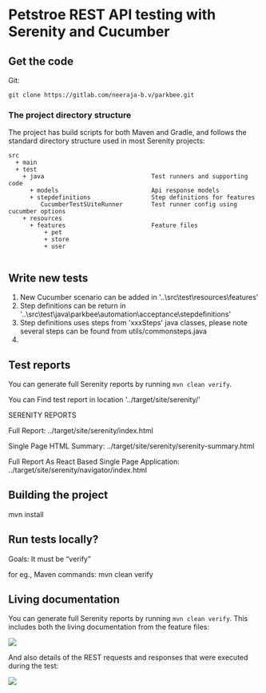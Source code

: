 # Petstroe REST API testing with Serenity and Cucumber

## Get the code

Git:

    git clone https://gitlab.com/neeraja-b.v/parkbee.git
   
### The project directory structure
The project has build scripts for both Maven and Gradle, and follows the standard directory structure used in most Serenity projects:
```Gherkin
src
  + main
  + test
    + java                              Test runners and supporting code
      + models                          Api response models
      + stepdefinitions                 Step definitions for features
         CucumberTestSUiteRunner        Test runner config using cucumber options
    + resources
      + features                        Feature files
          + pet                         
          + store
          + user
                      

```

## Write new tests
1. New Cucumber scenario can be added in '..\src\test\resources\features'
2. Step definitions can be return in '..\src\test\java\parkbee\automation\acceptance\stepdefinitions'
3. Step definitions uses steps from 'xxxSteps' java classes,
   please note several steps can be found from utils/commonsteps.java
4.

## Test reports

You can generate full Serenity reports by running `mvn clean verify`. 

You can Find test report in location '../target/site/serenity/'

SERENITY REPORTS

Full Report: ../target/site/serenity/index.html

Single Page HTML Summary: ../target/site/serenity/serenity-summary.html

Full Report As React Based Single Page Application: ../target/site/serenity/navigator/index.html

## Building the project
mvn install

## Run tests locally?
Goals:
It must be “verify” 

for eg., Maven commands: mvn clean verify

## Living documentation
You can generate full Serenity reports by running `mvn clean verify`.
This includes both the living documentation from the feature files:

![](src/docs/rest-feature.png)

And also details of the REST requests and responses that were executed during the test:

![](src/docs/rest-report.png)
